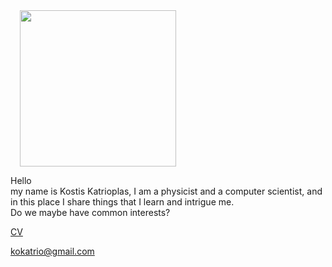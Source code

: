 

<img width="250px;" style="margin-left:15px;" src="/img/me2.jpg">

Hello  
my name is Kostis Katrioplas, I am a physicist and a computer scientist, and in this place I share things that I learn and intrigue me.  
Do we maybe have common interests?

[CV](/docs/kkatriocv.pdf)

<div>
  <a href="mailto:kokatrio@gmail.com">kokatrio@gmail.com</a>
</div>

<div>

  <a href="https://twitter.com/bitonic5000" title="Twitter"><i class="fa fa-twitter fa-2x" aria-hidden="true"></i></a>

  <a href="https://github.com/kkatrio" title="GitHub"><i class="fa fa-github fa-2x" aria-hidden="true"></i></a>

  <a href="mailto:kokatrio@gmail.com" title="Email"><i class="fa fa-envelope fa-2x" aria-hidden="true"></i></a>

</div>
